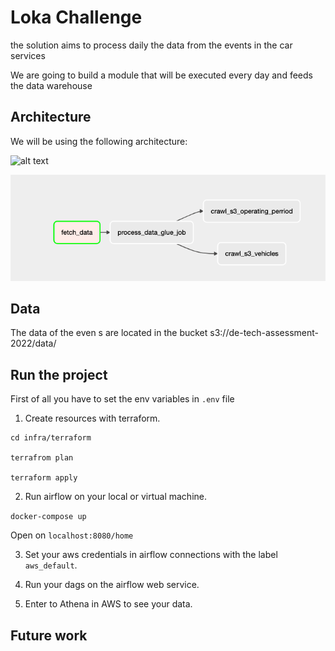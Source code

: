 # Loka Challenge

the solution aims to process daily the data from the events in the car services 

We are going to build a module that will be executed every day and feeds the data warehouse

## Architecture

We will be using the following architecture:

![alt text](img/architecturefi.png)

![alt text](img/dags.png)

## Data

The data of the even s are located in the bucket s3://de-tech-assessment-2022/data/


## Run the project

First of all you have to set the env variables in `.env` file

1. Create resources with terraform.

```
cd infra/terraform

terrafrom plan 

terraform apply
```

2. Run airflow on your local or virtual machine.

`docker-compose up `

Open on `localhost:8080/home`

3. Set your aws credentials in airflow connections with the label `aws_default`. 

4. Run your dags on the airflow web service.

5. Enter to Athena in AWS to see your data.


## Future work

